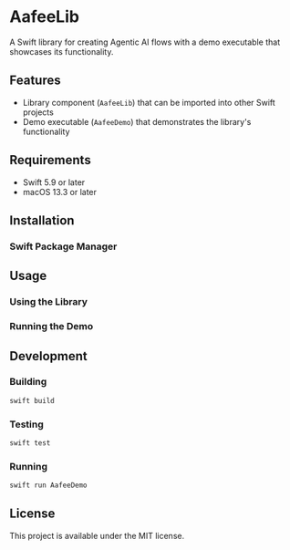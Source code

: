 # AafeeLib

A Swift library for creating Agentic AI flows with a demo executable that showcases its functionality.

## Features

- Library component (`AafeeLib`) that can be imported into other Swift projects
- Demo executable (`AafeeDemo`) that demonstrates the library's functionality

## Requirements

- Swift 5.9 or later
- macOS 13.3 or later

## Installation

### Swift Package Manager

## Usage

### Using the Library

### Running the Demo


## Development

### Building

```bash
swift build
```

### Testing

```bash
swift test
```

### Running

```bash
swift run AafeeDemo
```

## License

This project is available under the MIT license.
